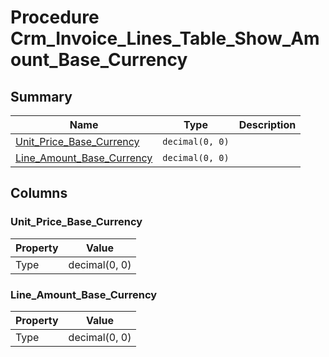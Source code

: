 # Procedure Crm_Invoice_Lines_Table_Show_Amount_Base_Currency


## Summary

| Name | Type | Description |
| - | - | --- |
|[Unit_Price_Base_Currency](#unit_price_base_currency)|`decimal(0, 0)` ||
|[Line_Amount_Base_Currency](#line_amount_base_currency)|`decimal(0, 0)` ||

## Columns

### Unit_Price_Base_Currency

| Property | Value |
| - | - |
|Type|decimal(0, 0)|

### Line_Amount_Base_Currency

| Property | Value |
| - | - |
|Type|decimal(0, 0)|


